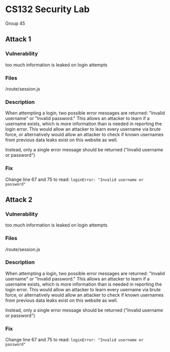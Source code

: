 # CS132 Security Lab
Group 45

## Attack 1
### Vulnerability
too much information is leaked on login attempts

### Files
/route/session.js

### Description
When attempting a login, two possible error messages are returned: "Invalid username" or "Invalid password." This allows an attacker to learn if a username exists, which is more information than is needed in reporting the login error. This would allow an attacker to learn every username via brute force, or alternatively would allow an attacker to check if known usernames from previous data leaks exist on this website as well.

Instead, only a single error message should be returned ("Invalid username or password")


### Fix
Change line 67 and 75 to read: `loginError: "Invalid username or password"`


## Attack 2
### Vulnerability
too much information is leaked on login attempts

### Files
/route/session.js

### Description
When attempting a login, two possible error messages are returned: "Invalid username" or "Invalid password." This allows an attacker to learn if a username exists, which is more information than is needed in reporting the login error. This would allow an attacker to learn every username via brute force, or alternatively would allow an attacker to check if known usernames from previous data leaks exist on this website as well.

Instead, only a single error message should be returned ("Invalid username or password")


### Fix
Change line 67 and 75 to read: `loginError: "Invalid username or password"`

